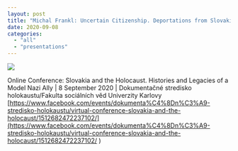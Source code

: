 ```yaml
---
layout: post
title: "Michal Frankl: Uncertain Citizenship. Deportations from Slovakia in November 1938"
date: 2020-09-08
categories: 
  - "all"
  - "presentations"
---
```


![](/assets/images/conference-program-1024x724.png)

Online Conference: Slovakia and the Holocaust. Histories and Legacies of a Model Nazi Ally | 8 September 2020 | Dokumentačné stredisko holokaustu/Fakulta sociálních věd Univerzity Karlovy  
[https://www.facebook.com/events/dokumenta%C4%8Dn%C3%A9-stredisko-holokaustu/virtual-conference-slovakia-and-the-holocaust/1512682472237102/](https://www.facebook.com/events/dokumenta%C4%8Dn%C3%A9-stredisko-holokaustu/virtual-conference-slovakia-and-the-holocaust/1512682472237102/ )
